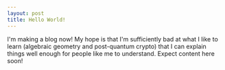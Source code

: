 ```yaml
---
layout: post
title: Hello World!
---
```


I'm making a blog now! My hope is that I'm sufficiently bad at what I like to learn (algebraic geometry and post-quantum crypto) that I can explain things well enough for people like me to understand. Expect content here soon!
